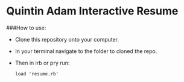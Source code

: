 Quintin Adam Interactive Resume
=========

###How to use:

  - Clone this repository onto your computer.
  - In your terminal navigate to the folder to cloned the repo.
  - Then in irb or pry run: 

    ```
    load 'resume.rb'
    ``` 
    
